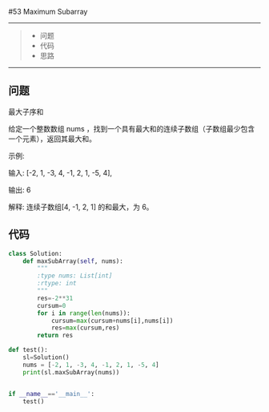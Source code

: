 #53 Maximum Subarray

---

> * 问题
> * 代码
> * 思路

---

## 问题

最大子序和

给定一个整数数组 nums ，找到一个具有最大和的连续子数组（子数组最少包含一个元素），返回其最大和。

示例:

输入: [-2, 1, -3, 4, -1, 2, 1, -5, 4],

输出: 6

解释: 连续子数组[4, -1, 2, 1] 的和最大，为 6。

## 代码

```python
class Solution:
    def maxSubArray(self, nums):
        """
        :type nums: List[int]
        :rtype: int 
        """
        res=-2**31
        cursum=0
        for i in range(len(nums)):
            cursum=max(cursum+nums[i],nums[i])
            res=max(cursum,res)
        return res

def test():
    sl=Solution()
    nums = [-2, 1, -3, 4, -1, 2, 1, -5, 4]
    print(sl.maxSubArray(nums))


if __name__=='__main__':
    test()
```

